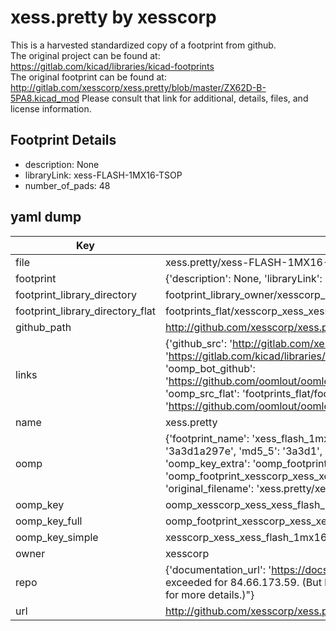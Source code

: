 # xess.pretty by xesscorp  
This is a harvested standardized copy of a footprint from github.  
The original project can be found at:  
https://gitlab.com/kicad/libraries/kicad-footprints  
The original footprint can be found at:
http://gitlab.com/xesscorp/xess.pretty/blob/master/ZX62D-B-5PA8.kicad_mod
Please consult that link for additional, details, files, and license information.  
## Footprint Details
* description: None  
* libraryLink: xess-FLASH-1MX16-TSOP  
* number_of_pads: 48  
## yaml dump  
| Key | Value |  
| --- | --- |  
| file | xess.pretty/xess-FLASH-1MX16-TSOP.kicad_mod |  
| footprint | {'description': None, 'libraryLink': 'xess-FLASH-1MX16-TSOP', 'number_of_pads': 48} |  
| footprint_library_directory | footprint_library_owner/xesscorp_xess.pretty |  
| footprint_library_directory_flat | footprints_flat/xesscorp_xess_xess_flash_1mx16_tsop/working |  
| github_path | http://github.com/xesscorp/xess.pretty/blob/master/xess-FLASH-1MX16-TSOP.kicad_mod |  
| links | {'github_src': 'http://gitlab.com/xesscorp/xess.pretty/blob/master/ZX62D-B-5PA8.kicad_mod', 'github_src_repo': 'https://gitlab.com/kicad/libraries/kicad-footprints', 'oomp_bot': 'footprints/xesscorp_xess_xess_flash_1mx16_tsop/working', 'oomp_bot_github': 'https://github.com/oomlout/oomlout_oomp_footprint_bot/tree/main/footprints/xesscorp_xess_xess_flash_1mx16_tsop/working', 'oomp_src_flat': 'footprints_flat/footprints_flat/xesscorp_xess_xess_flash_1mx16_tsop/working', 'oomp_src_flat_github': 'https://github.com/oomlout/oomlout_oomp_footprint_src/tree/main/footprints_flat/xesscorp_xess_xess_flash_1mx16_tsop/working'} |  
| name | xess.pretty |  
| oomp | {'footprint_name': 'xess_flash_1mx16_tsop', 'library_name': 'xess', 'md5': '3a3d1a297ef467f49abc2724a6cefae7', 'md5_10': '3a3d1a297e', 'md5_5': '3a3d1', 'md5_6': '3a3d1a', 'oomp_key': 'oomp_xesscorp_xess_xess_flash_1mx16_tsop', 'oomp_key_extra': 'oomp_footprint_xesscorp_xess_xess_flash_1mx16_tsop', 'oomp_key_full': 'oomp_footprint_xesscorp_xess_xess_flash_1mx16_tsop_3a3d1a', 'oomp_key_simple': 'xesscorp_xess_xess_flash_1mx16_tsop', 'original_filename': 'xess.pretty/xess-FLASH-1MX16-TSOP.kicad_mod', 'owner_name': 'xesscorp'} |  
| oomp_key | oomp_xesscorp_xess_xess_flash_1mx16_tsop |  
| oomp_key_full | oomp_footprint_xesscorp_xess_xess_flash_1mx16_tsop |  
| oomp_key_simple | xesscorp_xess_xess_flash_1mx16_tsop |  
| owner | xesscorp |  
| repo | {'documentation_url': 'https://docs.github.com/rest/overview/resources-in-the-rest-api#rate-limiting', 'message': "API rate limit exceeded for 84.66.173.59. (But here's the good news: Authenticated requests get a higher rate limit. Check out the documentation for more details.)"} |  
| url | http://github.com/xesscorp/xess.pretty |  

